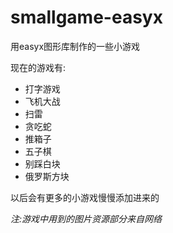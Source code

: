 # smallgame-easyx
用easyx图形库制作的一些小游戏

现在的游戏有:
- 打字游戏
- 飞机大战
- 扫雷
- 贪吃蛇
- 推箱子
- 五子棋
- 别踩白块
- 俄罗斯方块


以后会有更多的小游戏慢慢添加进来的

*注:游戏中用到的图片资源部分来自网络*

